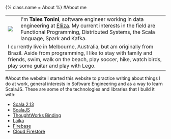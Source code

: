 {%
  class.name = About
%}
#About me

<div class="aside">
  <table style="width:100%">
    <tr>
      <td style="padding-right: 15px"><img src="/img/talestonini.jpg" /></td>
      <td>I'm <strong>Tales Tonini</strong>, software engineer working in data engineering at <a href="https://eliiza.com.au/">Eliiza</a>. My current interests in the field are Functional Programming, Distributed Systems, the Scala language, Spark and Kafka.</td>
    </tr>
    <tr>
      <td colspan="2">I currently live in Melbourne, Australia, but am originally from Brazil. Aside from programming, I like to stay with family and friends, swim, walk on the beach, play soccer, hike, watch birds, play some guitar and play with Lego.</td>
    </tr>
  </table>
</div>

#About the website
I started this website to practice writing about things I do at work, general interests in Software Engineering and as a way to learn ScalaJS.
These are some of the technologies and libraries that I build it with:

- [Scala 2.13](https://www.scala-lang.org/)
- [ScalaJS](https://www.scala-js.org/)
- [ThoughtWorks Binding](https://github.com/ThoughtWorksInc/Binding.scala)
- [Laika](https://planet42.github.io/Laika/)
- [Firebase](https://firebase.google.com/)
- [Cloud Firestore](https://firebase.google.com/firebase/cloud-firestore)
